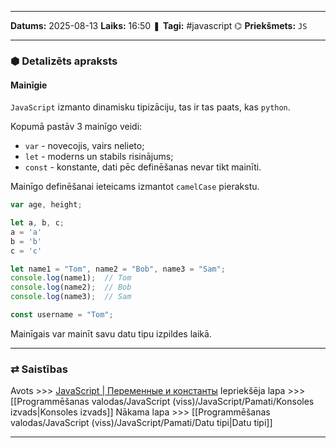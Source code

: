 ___

**Datums:** 2025-08-13
**Laiks:** 16:50
❚ **Tagi:** #javascript 
⌬ **Priekšmets:**  `JS`

---
### ⬢ Detalizēts apraksts
#### Mainīgie

`JavaScript` izmanto dinamisku tipizāciju, tas ir tas paats, kas `python`.

Kopumā pastāv 3 mainīgo veidi:

- `var` - novecojis, vairs nelieto;
- `let` - moderns un stabils risinājums;
- `const` - konstante, dati pēc definēšanas nevar tikt mainīti.

Mainīgo definēšanai ieteicams izmantot `camelCase` pierakstu.

```js
var age, height;

let a, b, c;
a = 'a'
b = 'b'
c = 'c'

let name1 = "Tom", name2 = "Bob", name3 = "Sam";
console.log(name1);  // Tom
console.log(name2);  // Bob
console.log(name3);  // Sam

const username = "Tom";
```

Mainīgais var mainīt savu datu tipu izpildes laikā.

---
### ⇄ Saistības

Avots >>> [JavaScript \| Переменные и константы](https://metanit.com/web/javascript/2.1.php)
Iepriekšēja lapa >>> [[Programmēšanas valodas/JavaScript (viss)/JavaScript/Pamati/Konsoles izvads|Konsoles izvads]]
Nākama lapa >>> [[Programmēšanas valodas/JavaScript (viss)/JavaScript/Pamati/Datu tipi|Datu tipi]]

---